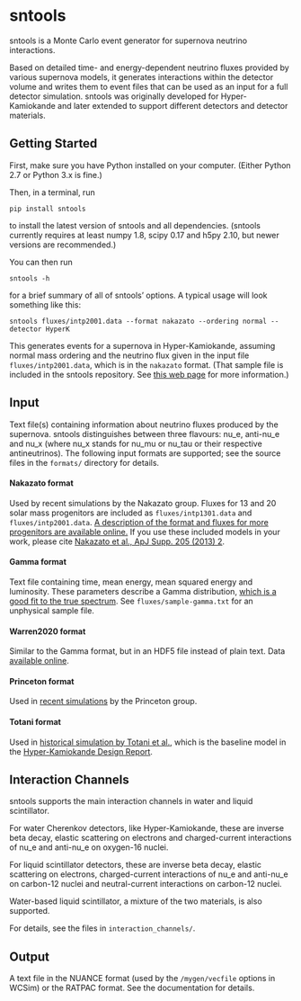 # sntools
sntools is a Monte Carlo event generator for supernova neutrino interactions.

Based on detailed time- and energy-dependent neutrino fluxes provided by various supernova models, it generates interactions within the detector volume and writes them to event files that can be used as an input for a full detector simulation.
sntools was originally developed for Hyper-Kamiokande and later extended to support different detectors and detector materials.

## Getting Started
First, make sure you have Python installed on your computer. (Either Python 2.7 or Python 3.x is fine.)

Then, in a terminal, run
```
pip install sntools
```
to install the latest version of sntools and all dependencies.
(sntools currently requires at least numpy 1.8, scipy 0.17 and h5py 2.10, but newer versions are recommended.)

You can then run
```
sntools -h
```
for a brief summary of all of sntools’ options.
A typical usage will look something like this:
```
sntools fluxes/intp2001.data --format nakazato --ordering normal --detector HyperK
```
This generates events for a supernova in Hyper-Kamiokande, assuming normal mass ordering and the neutrino flux given in the input file `fluxes/intp2001.data`, which is in the `nakazato` format.
(That sample file is included in the sntools repository. See [this web page](http://asphwww.ph.noda.tus.ac.jp/snn/index.html) for more information.)


## Input
Text file(s) containing information about neutrino fluxes produced by the supernova.
sntools distinguishes between three flavours: nu_e, anti-nu_e and nu_x (where nu_x stands for nu_mu or nu_tau or their respective antineutrinos).
The following input formats are supported; see the source files in the `formats/` directory for details.

#### Nakazato format
Used by recent simulations by the Nakazato group. Fluxes for 13 and 20 solar mass progenitors are included as `fluxes/intp1301.data` and `fluxes/intp2001.data`. [A description of the format and fluxes for more progenitors are available online.](http://asphwww.ph.noda.tus.ac.jp/snn/index.html)
If you use these included models in your work, please cite [Nakazato et al., ApJ Supp. 205 (2013) 2](https://arxiv.org/abs/1210.6841).

#### Gamma format
Text file containing time, mean energy, mean squared energy and luminosity. These parameters describe a Gamma distribution, [which is a good fit to the true spectrum](https://arxiv.org/abs/1211.3920). See `fluxes/sample-gamma.txt` for an unphysical sample file.

#### Warren2020 format
Similar to the Gamma format, but in an HDF5 file instead of plain text. Data [available online](https://zenodo.org/record/3952926).

#### Princeton format
Used in [recent simulations](https://arxiv.org/abs/1804.00689) by the Princeton group.

#### Totani format
Used in [historical simulation by Totani et al.](https://arxiv.org/abs/astro-ph/9710203), which is the baseline model in the [Hyper-Kamiokande Design Report](https://arxiv.org/abs/1805.04163).


## Interaction Channels
sntools supports the main interaction channels in water and liquid scintillator.

For water Cherenkov detectors, like Hyper-Kamiokande, these are inverse beta decay, elastic scattering on electrons and charged-current interactions of nu_e and anti-nu_e on oxygen-16 nuclei.

For liquid scintillator detectors, these are inverse beta decay, elastic scattering on electrons, charged-current interactions of nu_e and anti-nu_e on carbon-12 nuclei and neutral-current interactions on carbon-12 nuclei.

Water-based liquid scintillator, a mixture of the two materials, is also supported.

For details, see the files in `interaction_channels/`.


## Output
A text file in the NUANCE format (used by the `/mygen/vecfile` options in WCSim) or the RATPAC format. See the documentation for details.
